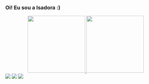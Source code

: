 ### Oi! Eu sou a Isadora :)

<div align="center">
  <a href="https://github.com/isahoelscher">
  <img height="180em" src="https://github-readme-stats.vercel.app/api?username=isahoelscher&show_icons=true&theme=radical&include_all_commits=true&count_private=true"/>
  <img height="180em" src="https://github-readme-stats.vercel.app/api/top-langs/?username=isahoelscher&layout=compact&langs_count=7&theme=radical"/>
</div>
  
<div> 
  <a href="https://instagram.com/isahoelscher" target="_blank"><img src="https://img.shields.io/badge/-Instagram-%23E4405F?style=for-the-badge&logo=instagram&logoColor=white" target="_blank"></a>
  <a href = "mailto:isadorahoelscher@gmail.com"><img src="https://img.shields.io/badge/-Gmail-%23333?style=for-the-badge&logo=gmail&logoColor=white" target="_blank"></a>
  <a href="https://www.linkedin.com/in/isadorahoelscher" target="_blank"><img src="https://img.shields.io/badge/-LinkedIn-%230077B5?style=for-the-badge&logo=linkedin&logoColor=white" target="_blank"></a> 
</div>
